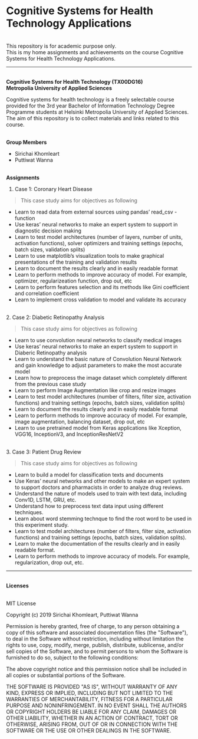 # Cognitive Systems for Health Technology Applications
<br>This repository is for academic purpose only. 
<br>This is my home assignments and achievements on the course Cognitive Systems for Health Technology Applications.


---


<br>**Cognitive Systems for Health Technology (TX00DG16)**
<br>**Metropolia University of Applied Sciences**

Cognitive systems for health technology is a freely selectable course provided for the 3rd year Bachelor of Information Technology Degree Programme students at Helsinki Metropolia University of Applied Sciences. The aim of this repository is to collect materials and links related to this course.

<br>**Group Members**
*   Sirichai Khomleart
*   Puttiwat Wanna

<br>**Assignments**


1.   Case 1: Coronary Heart Disease


> This case study aims for objectives as following
- Learn to read data from external sources using pandas’ read_csv -function
- Use keras’ neural networks to make an expert system to support in diagnostic decision
making
- Learn to test model architectures (number of layers, number of units, activation functions), solver optimizers and training settings (epochs, batch sizes, validation splits) 
- Learn to use matplotlib’s visualization tools to make graphical presentations of the training and validation results
- Learn to document the results clearly and in easily readable format
- Learn to perform methods to improve accuracy of model. For example, optimizer, regularizeation function, drop out, etc
- Learn to perform features selection and its methods like Gini coefficient and correlation coefficient
- Learn to implement cross validation to model and validate its accuracy




<br>2.   Case 2: Diabetic Retinopathy Analysis


> This case study aims for objectives as following
- Learn to use convolution neural networks to classify medical images
- Use keras’ neural networks to make an expert system to support in Diaberic Retinopathy analysis
- Learn to understand the basic nature of Convolution Neural Network and gain knowledge to adjust parameters to make the most accurate model
- Learn how to preprocess the image dataset which completely different from the previous case study
- Learn to perform Image Augmentation like crop and resize images
- Learn to test model architectures (number of filters, filter size, activation functions) and training settings (epochs, batch sizes, validation splits)
- Learn to document the results clearly and in easily readable format
- Learn to perform methods to improve accuracy of model. For example, image augmentation, balancing dataset, drop out, etc
- Learn to use pretrained model from Keras applications like Xception, VGG16, InceptionV3, and InceptionResNetV2




<br>3.   Case 3: Patient Drug Review


> This case study aims for objectives as following
- Learn to build a model for classification texts and documents 
- Use Keras’ neural networks and other models to make an expert system to support doctors and pharmacists in order to analyze drug reviews.
- Understand the nature of models used to train with text data, including Conv1D, LSTM, GRU, etc.
- Understand how to preprocess text data input using different techniques.
- Learn about word stemming technque to find the root word to be used in this experiment study.
- Learn to test model architectures (number of filters, filter size, activation functions) and training settings (epochs, batch sizes, validation splits).
- Learn to make the documentation of the results clearly and in easily readable format.
- Learn to perform methods to improve accuracy of models. For example, regularization, drop out, etc.

---


<br>**Licenses**

<br>MIT License

Copyright (c) 2019 Sirichai Khomleart, Puttiwat Wanna

Permission is hereby granted, free of charge, to any person obtaining a copy
of this software and associated documentation files (the "Software"), to deal
in the Software without restriction, including without limitation the rights
to use, copy, modify, merge, publish, distribute, sublicense, and/or sell
copies of the Software, and to permit persons to whom the Software is
furnished to do so, subject to the following conditions:

The above copyright notice and this permission notice shall be included in all
copies or substantial portions of the Software.

THE SOFTWARE IS PROVIDED "AS IS", WITHOUT WARRANTY OF ANY KIND, EXPRESS OR
IMPLIED, INCLUDING BUT NOT LIMITED TO THE WARRANTIES OF MERCHANTABILITY,
FITNESS FOR A PARTICULAR PURPOSE AND NONINFRINGEMENT. IN NO EVENT SHALL THE
AUTHORS OR COPYRIGHT HOLDERS BE LIABLE FOR ANY CLAIM, DAMAGES OR OTHER
LIABILITY, WHETHER IN AN ACTION OF CONTRACT, TORT OR OTHERWISE, ARISING FROM,
OUT OF OR IN CONNECTION WITH THE SOFTWARE OR THE USE OR OTHER DEALINGS IN THE
SOFTWARE.
